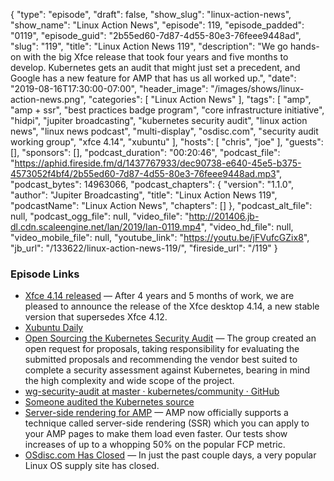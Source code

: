 {
  "type": "episode",
  "draft": false,
  "show_slug": "linux-action-news",
  "show_name": "Linux Action News",
  "episode": 119,
  "episode_padded": "0119",
  "episode_guid": "2b55ed60-7d87-4d55-80e3-76feee9448ad",
  "slug": "119",
  "title": "Linux Action News 119",
  "description": "We go hands-on with the big Xfce release that took four years and five months to develop. Kubernetes gets an audit that might just set a precedent, and Google has a new feature for AMP that has us all worked up.",
  "date": "2019-08-16T17:30:00-07:00",
  "header_image": "/images/shows/linux-action-news.png",
  "categories": [
    "Linux Action News"
  ],
  "tags": [
    "amp",
    "amp + ssr",
    "best practices badge program",
    "core infrastructure initiative",
    "hidpi",
    "jupiter broadcasting",
    "kubernetes security audit",
    "linux action news",
    "linux news podcast",
    "multi-display",
    "osdisc.com",
    "security audit working group",
    "xfce 4.14",
    "xubuntu"
  ],
  "hosts": [
    "chris",
    "joe"
  ],
  "guests": [],
  "sponsors": [],
  "podcast_duration": "00:20:46",
  "podcast_file": "https://aphid.fireside.fm/d/1437767933/dec90738-e640-45e5-b375-4573052f4bf4/2b55ed60-7d87-4d55-80e3-76feee9448ad.mp3",
  "podcast_bytes": 14963066,
  "podcast_chapters": {
    "version": "1.1.0",
    "author": "Jupiter Broadcasting",
    "title": "Linux Action News 119",
    "podcastName": "Linux Action News",
    "chapters": []
  },
  "podcast_alt_file": null,
  "podcast_ogg_file": null,
  "video_file": "http://201406.jb-dl.cdn.scaleengine.net/lan/2019/lan-0119.mp4",
  "video_hd_file": null,
  "video_mobile_file": null,
  "youtube_link": "https://youtu.be/jFVufcGZix8",
  "jb_url": "/133622/linux-action-news-119/",
  "fireside_url": "/119"
}


### Episode Links

  * [Xfce 4.14 released](https://xfce.org/about/news/?post=1565568000 "Xfce 4.14 released") — After 4 years and 5 months of work, we are pleased to announce the release of the Xfce desktop 4.14, a new stable version that supersedes Xfce 4.12.
  * [Xubuntu Daily](http://cdimage.ubuntu.com/xubuntu/daily-live/current/ "Xubuntu Daily")
  * [Open Sourcing the Kubernetes Security Audit](https://www.cncf.io/blog/2019/08/06/open-sourcing-the-kubernetes-security-audit/ "Open Sourcing the Kubernetes Security Audit") — The group created an open request for proposals, taking responsibility for evaluating the submitted proposals and recommending the vendor best suited to complete a security assessment against Kubernetes, bearing in mind the high complexity and wide scope of the project. 
  * [wg-security-audit at master · kubernetes/community · GitHub](https://github.com/kubernetes/community/tree/master/wg-security-audit "wg-security-audit at master · kubernetes/community · GitHub")
  * [Someone audited the Kubernetes source](https://www.theregister.co.uk/2019/08/06/kubernetes_security_audit/ "Someone audited the Kubernetes source")
  * [Server-side rendering for AMP](https://blog.amp.dev/2019/08/07/faster-amp-on-the-origin-amp-ssr/ "Server-side rendering for AMP") — AMP now officially supports a technique called server-side rendering (SSR) which you can apply to your AMP pages to make them load even faster. Our tests show increases of up to a whopping 50% on the popular FCP metric.
  * [OSdisc.com Has Closed](https://www.cnet.com/forums/discussions/osdisc-com-has-closed/ "OSdisc.com Has Closed") — In just the past couple days, a very popular Linux OS supply site has closed. 


